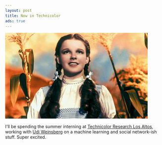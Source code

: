 ```yaml
---
layout: post
title: Now in Technicolor
ads: true
---
```

<img src="/images/dorothy.jpg" class="post-lead-image-unwrapped"/><br/>

I'll be spending the summer interning at [Technicolor Research Los Altos](http://losaltos.thlab.net/), working with [Udi Weinsberg](http://losaltos.thlab.net/people/udi-weinsberg) on a machine learning and social network-ish stuff.  Super excited.
